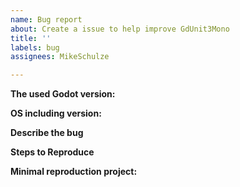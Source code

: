 ```yaml
---
name: Bug report
about: Create a issue to help improve GdUnit3Mono
title: ''
labels: bug
assignees: MikeSchulze

---
```


<!-- Please search existing issues for potential duplicates before filing yours:
https://github.com/MikeSchulze/gdUnit3/issues?q=is%3Aissue
-->

**The used Godot version:**
<!-- Specify commit hash if using non-official build. -->

**OS including version:**
<!-- Specify GPU model, drivers, and the backend. -->

**Describe the bug**
<!-- A clear and concise description of what the bug is.-->

**Steps to Reproduce**
<!--
Steps to reproduce the behavior:
1. Go to '...'
2. Click on '....'
3. Scroll down to '....'
4. See error -->


**Minimal reproduction project:**
<!-- a small project which reproduces the issue -->
